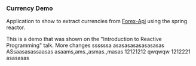 ### Currency Demo

Application to show to extract currencies from [Forex-Api](/Volumes/repositories/currency-app/back-end/src/main/java/com/beta/reactive/currency/CurrencyService.java) using the spring reactor.

This is a demo that was shown on the "Introduction to Reactive Programming" talk. More changes
ssssssa
asasasasasasasasas
ASsaasasassaasas
asaams,ams.,asmas.,masas
12121212
qwqwqw
1212221
asasasas
